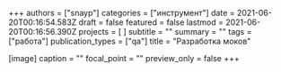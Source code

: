 +++
authors = ["snayp"]
categories = ["инструмент"]
date = 2021-06-20T00:16:54.583Z
draft = false
featured = false
lastmod = 2021-06-20T00:16:56.390Z
projects = [ ]
subtitle = ""
summary = ""
tags = ["работа"]
publication_types = ["qa"]
title = "Разработка моков"

[image]
caption = ""
focal_point = ""
preview_only = false
+++

<!-- {{< music urls="http://somafm.com/m3u/groovesalad256.m3u" >}} -->

